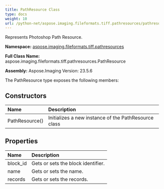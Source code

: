 ```yaml
---
title: PathResource Class
type: docs
weight: 10
url: /python-net/aspose.imaging.fileformats.tiff.pathresources/pathresource/
---
```


Represents Photoshop Path Resource.

**Namespace:** [aspose.imaging.fileformats.tiff.pathresources](/imaging/python-net/aspose.imaging.fileformats.tiff.pathresources/)

**Full Class Name:** aspose.imaging.fileformats.tiff.pathresources.PathResource

**Assembly:**  Aspose.Imaging Version: 23.5.6

The PathResource type exposes the following members:
## **Constructors**
|**Name**|**Description**|
| :- | :- |
|PathResource()|Initializes a new instance of the PathResource class|
## **Properties**
|**Name**|**Description**|
| :- | :- |
|block_id|Gets or sets the block identifier.|
|name|Gets or sets the name.|
|records|Gets or sets the records.|
